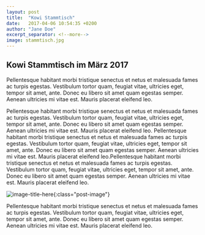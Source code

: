 ```yaml
---
layout: post
title:  "Kowi Stammtisch"
date:   2017-04-06 10:54:35 +0200
author: "Jane Doe"
excerpt_separator: <!--more-->
image: stammtisch.jpg
---
```

## Kowi Stammtisch im März 2017

Pellentesque habitant morbi tristique senectus et netus et malesuada fames ac turpis egestas. Vestibulum tortor quam,
feugiat vitae, ultricies eget, tempor sit amet, ante. Donec eu libero sit amet quam egestas semper. Aenean ultricies mi
vitae est. Mauris placerat eleifend leo.

Pellentesque habitant morbi tristique senectus et netus et malesuada fames ac turpis egestas. Vestibulum tortor quam, feugiat vitae, ultricies eget, tempor sit amet, ante. Donec eu libero sit amet quam egestas semper. Aenean ultricies mi vitae est. Mauris placerat eleifend leo. Pellentesque habitant morbi tristique senectus et netus et malesuada fames ac turpis egestas. Vestibulum tortor quam, feugiat vitae, ultricies eget, tempor sit amet, ante. Donec eu libero sit amet quam egestas semper. Aenean ultricies mi vitae est. Mauris placerat eleifend leo.Pellentesque habitant morbi tristique senectus et netus et malesuada fames ac turpis egestas. Vestibulum tortor quam, feugiat vitae, ultricies eget, tempor sit amet, ante. Donec eu libero sit amet quam egestas semper. Aenean ultricies mi vitae est. Mauris placerat eleifend leo.

![image-title-here](/img/stammtisch.jpg){:class="post-image"}

Pellentesque habitant morbi tristique senectus et netus et malesuada fames ac turpis egestas. Vestibulum tortor quam, feugiat vitae, ultricies eget, tempor sit amet, ante. Donec eu libero sit amet quam egestas semper. Aenean ultricies mi vitae est. Mauris placerat eleifend leo.